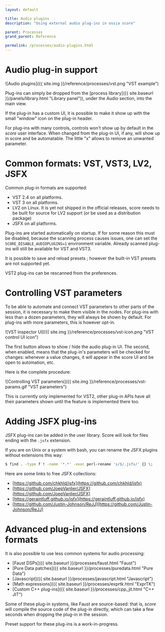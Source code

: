 ```yaml
---
layout: default

title: Audio plugins
description: "Using external audio plug-ins in ossia score"

parent: Processes
grand_parent: Reference

permalink: /processes/audio-plugins.html
---
```


# Audio plug-in support

![Audio plugins]({{ site.img }}/reference/processes/vst.png "VST example")

Plug-ins can simply be dropped from the [process library]({{ site.baseurl }}/panels/library.html "Library panel")), under the Audio section, into the main view.

If the plug-in has a custom UI, it is possible to make it show up with the small "window" icon on the plug-in header.

For plug-ins with many controls, controls won't show up by default in the *score* user interface. When changed from the plug-in UI, if any, will show up in score and be automatable. The little "x" allows to remove an unwanted parameter.

# Common formats: VST, VST3, LV2, JSFX

Common plug-in formats are supported: 

- VST 2.4 on all platforms.
- VST 3 on all platforms.
- LV2 on Linux. It is yet not shipped in the official releases, score needs to be built for source for LV2 support (or be used as a distribution package)
- JSFX on all platforms.

Plug-ins are started automatically on startup. If for some reason this must be disabled, because the scanning process causes issues, one can set the `SCORE_DISABLE_AUDIOPLUGINS=1` environment variable.
Already scanned plug-ins will still be available for VST and VST3.

It is possible to save and reload presets ; however the built-in VST presets are not supported yet.

VST2 plug-ins can be rescanned from the preferences.

# Controlling VST parameters

To be able to automate and connect VST parameters to other parts of the session, it is necessary to make them visible in the nodes.
For plug-ins with less than a dozen parameters, they will always be shown by default. For plug-ins with more parameters, this is 
however opt-in.

![VST inspector UI]({{ site.img }}/reference/processes/vst-icon.png "VST control UI icon")

The first button allows to show / hide the audio plug-in UI. The second, when enabled, means that the plug-in's parameters
will be checked for changes: whenever a value changes, it will appear in the score UI and be open to automation, etc.

Here is the complete procedure:

![Controlling VST parameters]({{ site.img }}/reference/processes/vst-params.gif "VST parameters")

This is currently only implemented for VST2, other plug-in APIs have all their parameters shown until the feature is implemented there too.

# Adding JSFX plug-ins

JSFX plug-ins can be added in the user library. Score will look for files ending with the `.jsfx` extension.

If you are on Unix or a system with bash, you can rename the JSFX plugins without extensions this way:

```bash
$ find . -type f ! -name '*.*' -exec perl-rename 's/$/.jsfx/' {} \;
```

Here are some links to free JSFX collections:
- [https://github.com/chkhld/jsfx](https://github.com/chkhld/jsfx)
- [https://github.com/JoepVanlier/JSFX](https://github.com/JoepVanlier/JSFX)
- [https://geraintluff.github.io/jsfx](https://geraintluff.github.io/jsfx)
- [https://github.com/Justin-Johnson/ReJJ](https://github.com/Justin-Johnson/ReJJ)

# Advanced plug-in and extensions formats

It is also possible to use less common systems for audio processing:
* [Faust DSPs]({{ site.baseurl }}/processes/faust.html "Faust")
* [Pure Data patches]({{ site.baseurl }}/processes/puredata.html "Pure Data")
* [Javascript]({{ site.baseurl }}/processes/javascript.html "Javascript")
* [Math expressions]({{ site.baseurl }}/processes/exprtk.html "ExprTK")
* [Custom C++ plug-ins]({{ site.baseurl }}/processes/cpp_jit.html "C++ JIT")

Some of these plug-in systems, like Faust are source-based: that is, *score* will compile the source code of the plug-in directly, which can take a few seconds when dropping the plug-in in the session.

Preset support for these plug-ins is a work-in-progress.